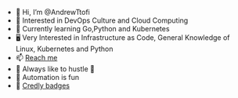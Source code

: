 - 👋 Hi, I’m @AndrewTtofi
- 👀 Interested in DevOps Culture and Cloud Computing  
- 📡 Currently learning Go,Python and Kubernetes
- 🖥️ Very Interested in Infrastructure as Code, General Knowledge of Linux, Kubernetes and Python
- 📫 [Reach me](https://www.linkedin.com/in/andreas-ttofi/)
- 🦾 Always like to hustle 🦾
- 🤖 Automation is fun 
- 📜 [Credly badges](https://www.credly.com/users/andreas-ttofi/badges)
